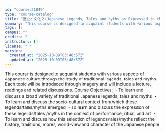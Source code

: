 ```yaml
---
id: "course:21849"
type: "course-catalog"
title: "歴史と文化２(Japanese Legends, Tales and Myths as Expressed in the Arts: 2) ／HISTORY AND CULTURE2(JAPANESE LEGENDS, TALES AND MYTHS AS EXPRESSED IN THE ARTS: 2)"
summary: "This course is designed to acquaint students with various aspects of Japanese culture through the study of traditional l…"
tags: []
campus: ""
credits: 2
instructors: []
license: " "
version:
  created_at: "2025-10-09T03:48:57Z"
  updated_at: "2025-10-09T03:48:57Z"
---
```


This course is designed to acquaint students with various aspects of Japanese culture through the study of traditional legends, tales and myths. Each topic will be introduced through imagery and will include a lecture, readings and related discussions. Course Objectives: ・To learn and discuss a broad variety of traditional Japanese legends, tales and myths ・To learn and discuss the socio-cultural context from which these legends/tales/myths emerged ・To learn and discuss the expression of these legends/tales /myths in the context of performance, ritual, and art ・To learn and discuss how this selection of legends/tales/myths reflect the history, traditions, mores, world-view and character of the Japanese people
